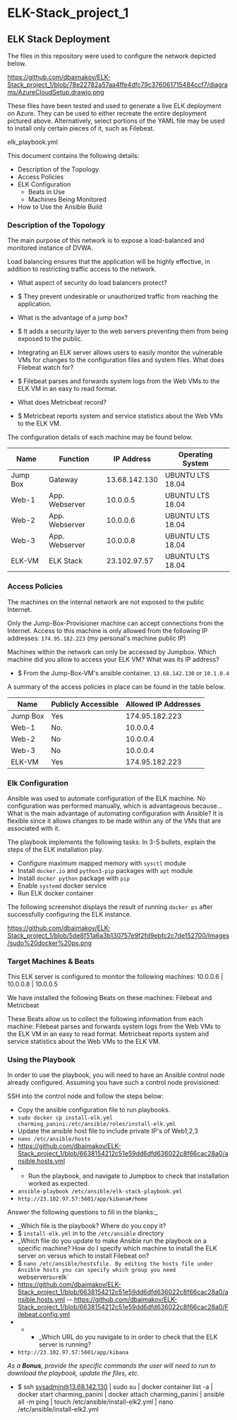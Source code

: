 # ELK-Stack_project_1
## ELK Stack Deployment

The files in this repository were used to configure the network depicted below.

https://github.com/dbaimakov/ELK-Stack_project_1/blob/78e22782a57aa4ffe4dfc79c376061715484ccf7/diagrams/AzureCloudSetup.drawio.png

These files have been tested and used to generate a live ELK deployment on Azure. They can be used to either recreate the entire deployment pictured above. Alternatively, select portions of the YAML file may be used to install only certain pieces of it, such as Filebeat.

  elk_playbook.yml

This document contains the following details:
- Description of the Topology
- Access Policies
- ELK Configuration
  - Beats in Use
  - Machines Being Monitored
- How to Use the Ansible Build


### Description of the Topology

The main purpose of this network is to expose a load-balanced and monitored instance of DVWA.

Load balancing ensures that the application will be highly effective, in addition to restricting traffic access to the network.
- What aspect of security do load balancers protect? 
- $ They prevent undesirable or unauthorized traffic from reaching the application.
- What is the advantage of a jump box? 
- $ It adds a security layer to the web servers preventing them from being exposed to the public.

- Integrating an ELK server allows users to easily monitor the vulnerable VMs for changes to the configuration files and system files. What does Filebeat watch for? 
- $ Filebeat parses and forwards system logs from the Web VMs to the ELK VM in an easy to read format.
- What does Metricbeat record? 
- $ Metricbeat reports system and service statistics about the Web VMs to the ELK VM.

The configuration details of each machine may be found below.

| Name    | Function | IP Address | Operating System |
|---------|----------|------------|------------------|
| Jump Box| Gateway  | 13.68.142.130   | UBUNTU LTS 18.04             |
| Web-1   | App. Webserver | 10.0.0.5   | UBUNTU LTS 18.04            |
| Web-2   | App. Webserver| 10.0.0.6   | UBUNTU LTS 18.04             |
| Web-3   | App. Webserver| 10.0.0.8   | UBUNTU LTS 18.04             |
| ELK-VM  | ELK Stack | 23.102.97.57   | UBUNTU LTS 18.04             |


### Access Policies

The machines on the internal network are not exposed to the public Internet. 

Only the Jump-Box-Provisioner machine can accept connections from the Internet. Access to this machine is only allowed from the following IP addresses: `174.95.182.223` (my personal's machine public IP)

Machines within the network can only be accessed by Jumpbox.
Which machine did you allow to access your ELK VM? What was its IP address?
- $ From the Jump-Box-VM's ansible container. `13.68.142.130` or `10.1.0.4`

A summary of the access policies in place can be found in the table below.

| Name     | Publicly Accessible | Allowed IP Addresses |
|----------|--------|----------------------|
| Jump Box | Yes    | 174.95.182.223 |
| Web-1   | No.     | 10.0.0.4   |      
| Web-2   | No      | 10.0.0.4   |     
| Web-3   | No      | 10.0.0.4   |    
| ELK-VM  | Yes     | 174.95.182.223 |   

### Elk Configuration

Ansible was used to automate configuration of the ELK machine. No configuration was performed manually, which is advantageous because...
What is the main advantage of automating configuration with Ansible? It is flexible since it allows changes to be made within any of the VMs that are associated with it.

The playbook implements the following tasks:
In 3-5 bullets, explain the steps of the ELK installation play. 
- Configure maximum mapped memory with `sysctl` module
- Install `docker.io` and `python3-pip` packages with `apt` module
- Install `docker python` package with `pip`
- Enable `systemd` docker service
- Run ELK docker container

The following screenshot displays the result of running `docker ps` after successfully configuring the ELK instance.

https://github.com/dbaimakov/ELK-Stack_project_1/blob/5de8f51a6a3b130757e9f2fd9ebfc2c7de152700/Images/sudo%20docker%20ps.png

### Target Machines & Beats
This ELK server is configured to monitor the following machines:
10.0.0.6 | 10.0.0.8 | 10.0.0.5

We have installed the following Beats on these machines:
Filebeat and Metricbeat

These Beats allow us to collect the following information from each machine:
Filebeat parses and forwards system logs from the Web VMs to the ELK VM in an easy to read format.
Metricbeat reports system and service statistics about the Web VMs to the ELK VM.

### Using the Playbook
In order to use the playbook, you will need to have an Ansible control node already configured. Assuming you have such a control node provisioned: 

SSH into the control node and follow the steps below:
- Copy the ansible configuration file to run playbooks.
- `sudo docker cp install-elk.yml charming_panini:/etc/ansible/roles/install-elk.yml`
- Update the ansible host file to include private IP's of Web1,2,3
- `nano /etc/ansible/hosts`
- https://github.com/dbaimakov/ELK-Stack_project_1/blob/6638154212c51e59dd6dfd636022c8f66cac28a0/ansible.hosts.yml
- - Run the playbook, and navigate to Jumpbox to check that installation worked as expected.
- `ansible-playbook /etc/ansible/elk-stack-playbook.yml`
- `http://23.102.97.57:5601/app/kibana#/home`

 Answer the following questions to fill in the blanks:_
- _Which file is the playbook? Where do you copy it? 
- $ `install-elk.yml` in to the `/etc/ansible` directory
- _Which file do you update to make Ansible run the playbook on a specific machine? How do I specify which machine to install the ELK server on versus which to install Filebeat on? 
- $ `nano /etc/ansible/hostsfile. By editing the hosts file under Ansible hosts you can specify which group you need `webservers` or `elk` 
-  https://github.com/dbaimakov/ELK-Stack_project_1/blob/6638154212c51e59dd6dfd636022c8f66cac28a0/ansible.hosts.yml
-- https://github.com/dbaimakov/ELK-Stack_project_1/blob/6638154212c51e59dd6dfd636022c8f66cac28a0/Filebeat.config.yml
- - - _Which URL do you navigate to in order to check that the ELK server is running? 
- `http://23.102.97.57:5601/app/kibana`

_As a **Bonus**, provide the specific commands the user will need to run to download the playbook, update the files, etc._
- $ ssh sysadmin@13.68.142.130 | sudo su | docker container list -a | docker start charming_panini | docker attach charming_panini | ansible all -m ping | touch /etc/ansible/install-elk2.yml | nano /etc/ansible/install-elk2.yml

